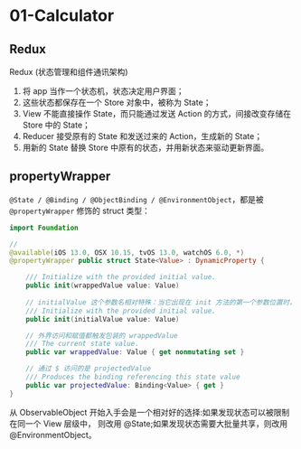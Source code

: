 #  01-Calculator

## Redux

Redux (状态管理和组件通讯架构)

1. 将 app 当作一个状态机，状态决定用户界面；
2. 这些状态都保存在一个 Store 对象中，被称为 State；
3. View 不能直接操作 State，而只能通过发送 Action 的方式，间接改变存储在 Store 中的 State；
4. Reducer 接受原有的 State 和发送过来的 Action，生成新的 State；
5. 用新的 State 替换 Store 中原有的状态，并用新状态来驱动更新界面。

## propertyWrapper

`@State / @Binding / @ObjectBinding / @EnvironmentObject`，都是被  `@propertyWrapper` 修饰的 struct 类型：

```swift
import Foundation

//
@available(iOS 13.0, OSX 10.15, tvOS 13.0, watchOS 6.0, *)
@propertyWrapper public struct State<Value> : DynamicProperty {

    /// Initialize with the provided initial value.
    public init(wrappedValue value: Value)
    
    // initialValue 这个参数名相对特殊：当它出现在 init 方法的第一个参数位置时，编译器将允许我们在声明的时候直接为 @State var brain 进行赋值。
    /// Initialize with the provided initial value.
    public init(initialValue value: Value)

    // 外界访问和赋值都触发包装的 wrappedValue
    /// The current state value.
    public var wrappedValue: Value { get nonmutating set }

    // 通过 $ 访问的是 projectedValue
    /// Produces the binding referencing this state value
    public var projectedValue: Binding<Value> { get }
}
```

从 ObservableObject 开始入手会是一个相对好的选择:如果发现状态可以被限制在同一个 View 层级中， 则改用 @State;如果发现状态需要大批量共享，则改用 @EnvironmentObject。
